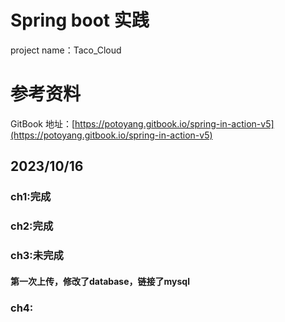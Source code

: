 # Spring boot 实践
project name：Taco_Cloud

# 参考资料
GitBook 地址：[https://potoyang.gitbook.io/spring-in-action-v5](https://potoyang.gitbook.io/spring-in-action-v5)

## 2023/10/16
### ch1:完成  
### ch2:完成  
### ch3:未完成  
#### 第一次上传，修改了database，链接了mysql  
### ch4:
